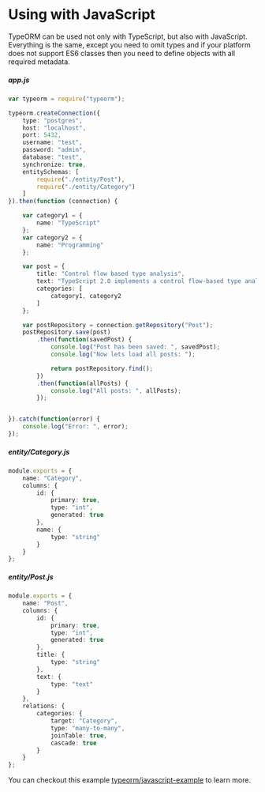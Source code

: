 # Using with JavaScript
  
TypeORM can be used not only with TypeScript, but also with JavaScript. 
Everything is the same, except you need to omit types and if your platform does not support ES6 classes then you need to define objects with all required metadata.

##### app.js

```typescript
var typeorm = require("typeorm");

typeorm.createConnection({
    type: "postgres",
    host: "localhost",
    port: 5432,
    username: "test",
    password: "admin",
    database: "test",
    synchronize: true,
    entitySchemas: [
        require("./entity/Post"),
        require("./entity/Category")
    ]
}).then(function (connection) {

    var category1 = {
        name: "TypeScript"
    };
    var category2 = {
        name: "Programming"
    };

    var post = {
        title: "Control flow based type analysis",
        text: "TypeScript 2.0 implements a control flow-based type analysis for local variables and parameters.",
        categories: [
            category1, category2
        ]
    };

    var postRepository = connection.getRepository("Post");
    postRepository.save(post)
        .then(function(savedPost) {
            console.log("Post has been saved: ", savedPost);
            console.log("Now lets load all posts: ");

            return postRepository.find();
        })
        .then(function(allPosts) {
            console.log("All posts: ", allPosts);
        });


}).catch(function(error) {
    console.log("Error: ", error);
});
```

##### entity/Category.js

```typescript
module.exports = {
    name: "Category",
    columns: {
        id: {
            primary: true,
            type: "int",
            generated: true
        },
        name: {
            type: "string"
        }
    }
};
```

##### entity/Post.js

```typescript
module.exports = {
    name: "Post",
    columns: {
        id: {
            primary: true,
            type: "int",
            generated: true
        },
        title: {
            type: "string"
        },
        text: {
            type: "text"
        }
    },
    relations: {
        categories: {
            target: "Category",
            type: "many-to-many",
            joinTable: true,
            cascade: true
        }
    }
};
```

You can checkout this example [typeorm/javascript-example](https://github.com/typeorm/javascript-example) to learn more.